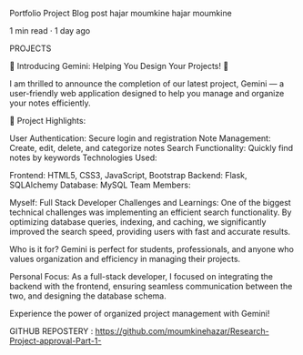 Portfolio Project Blog post
hajar moumkine
hajar moumkine

1 min read
·
1 day ago





PROJECTS

🚀 Introducing Gemini: Helping You Design Your Projects! 🚀

I am thrilled to announce the completion of our latest project, Gemini — a user-friendly web application designed to help you manage and organize your notes efficiently.

🔑 Project Highlights:

User Authentication: Secure login and registration
Note Management: Create, edit, delete, and categorize notes
Search Functionality: Quickly find notes by keywords
Technologies Used:

Frontend: HTML5, CSS3, JavaScript, Bootstrap
Backend: Flask, SQLAlchemy
Database: MySQL
Team Members:

Myself: Full Stack Developer
Challenges and Learnings: One of the biggest technical challenges was implementing an efficient search functionality. By optimizing database queries, indexing, and caching, we significantly improved the search speed, providing users with fast and accurate results.

Who is it for? Gemini is perfect for students, professionals, and anyone who values organization and efficiency in managing their projects.

Personal Focus: As a full-stack developer, I focused on integrating the backend with the frontend, ensuring seamless communication between the two, and designing the database schema.

Experience the power of organized project management with Gemini!

GITHUB REPOSTERY : https://github.com/moumkinehazar/Research-Project-approval-Part-1-
